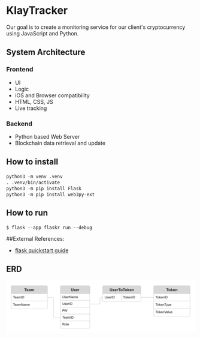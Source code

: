 # KlayTracker

Our goal is to create a monitoring service for our client's cryptocurrency using JavaScript and Python.

## System Architecture

### Frontend
- UI
- Logic
- iOS and Browser compatibility
- HTML, CSS, JS
- Live tracking 

### Backend
- Python based Web Server
- Blockchain data retrieval and update


## How to install
```
python3 -m venv .venv
. .venv/bin/activate
python3 -m pip install Flask
python3 -m pip install web3py-ext
```

## How to run
```
$ flask --app flaskr run --debug
```
##External References: 
- [flask quickstart guide](https://flask.palletsprojects.com/en/3.0.x/quickstart/)

## ERD
![KlayTracker intial ER diagram](https://github.com/nohkwak/KlayTracker/blob/main/doc/ERD%20KlayTracker.png)
